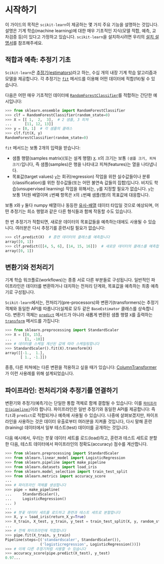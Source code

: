 # 시작하기

이 가이드의 목적은 `scikit-learn`이 제공하는 몇 가지 주요 기능을 설명하는 것입니다. 설명은 기계 학습(machine learning)에 대한 매우 기초적인 지식(모델 적합, 예측, 교차검증 등)이 있다고 가정하고 있습니다. `scikit-learn`을 설치하시려면 우리의 [설치 설명서](install)를 참조해주세요.

## 적합과 예측: 추정기 기초

`Scikit-learn`은 [추정기(estimators)](glossary#추정기(estimators))라고 하는, 수십 개의 내장 기계 학습 알고리즘과 모델을 제공합니다. 각 추정기는 [`fit`](glossary#fit) 메서드를 이용해 어떤 데이터에 적합(fit)될 수 있습니다.

다음은 어떤 매우 기초적인 데이터에 [`RandomForestClassifier`](modules/generated/sklearn.ensemble.RandomForestClassifier#sklearn.ensemble.RandomForestClassifier)를 적합하는 간단한 예시입니다:

```python
>>> from sklearn.ensemble import RandomForestClassifier
>>> clf = RandomForestClassifier(random_state=0)
>>> X = [[ 1,  2,  3],  # 2 샘플, 3 피쳐
...      [11, 12, 13]]
>>> y = [0, 1]  # 각 샘플의 클래스
>>> clf.fit(X, y)
RandomForestClassifier(random_state=0)
```

`fit` 메서드는 보통 2개의 입력을 받습니다:

- 샘플 행렬(samples matrix)(또는 설계 행렬) [`X`](glossary#X). `X`의 크기는 보통 `(샘플 크기, 피쳐 크기)`입니다, 즉 샘플(samples)은 행을 나타내고 피쳐(features)는 열을 나타냅니다.
- 목표값(target values) [`y`](glossary#y)는 회귀(regression) 작업을 위한 실수값들이나 분류(classification)를 위한 정수값들(또는 어떤 불연속 값들의 집합)입니다. 비지도 학습(unsupervised learning) 작업을 위해서는, `y`를 지정할 필요가 없습니다. `y`는 보통 1차원 배열이며 `i`번째 항목은 `X`의 `i`번째 샘플(행)의 목표값에 대응합니다.

보통 `X`와 `y` 둘다 numpy 배열이나 동등한 [유사-배열](glossary#유사-배열) 데이터 타입일 것으로 예상되며, 어떤 추정기는 희소 행렬과 같은 다른 형식들과 함께 작동할 수도 있습니다.

한 번 추정기가 적합되면, 새로운 데이터의 목표값들을 예측하는데에도 사용될 수 있습니다. 여러분은 다시 추정기를 훈련시킬 필요가 없습니다:

```python
>>> clf.predict(X)  # 훈련 데이터의 클래스를 예측합니다
array([0, 1])
>>> clf.predict([[4, 5, 6], [14, 15, 16]])  # 새로운 데이터의 클래스를 예측합니다
array([0, 1])
```

## 변환기와 전처리기

기계 학습 워크플로(workflows)는 종종 서로 다른 부분들로 구성됩니다. 일반적인 파이프라인은 데이터를 변환하거나 대치하는 전처리 단계와, 목표값을 예측하는 최종 예측기로 구성됩니다.

`Scikit-learn`에서는, 전처리기(pre-processors)와 변환기(transformers)는 추정기 객체와 동일한 API를 따릅니다(실제로 모두 같은 `BaseEstimator` 클래스를 상속합니다). 변환기 객체는 [`predict`](glossary#predict) 메서드가 아니라 새롭게 변환된 샘플 행렬 `X`를 출력하는 [`transform`](glossary#transform) 메서드를 가집니다:

```python
>>> from sklearn.preprocessing import StandardScaler
>>> X = [[0, 15],
...      [1, -10]]
>>> # 데이터를 스케일 계산된 값에 따라 스케일링합니다
>>> StandardScaler().fit(X).transform(X)
array([[-1.,  1.],
       [ 1., -1.]])
```

종종, 다른 피쳐에는 다른 변환을 적용하고 싶을 때가 있습니다: [ColumnTransformer](modules/compose#이종-데이터를-위한-ColumnTransformer)가 이런 사용례를 위해 설계되었습니다.

## 파이프라인: 전처리기와 추정기를 연결하기

변환기와 추정기(예측기)는 단일한 통합 객체로 함께 결합될 수 있습니다: 이를 [`파이프라인(pipeline)`](modules/generated/sklearn.pipeline.Pipeline#sklearn.pipeline.Pipeline)이라 합니다. 파이프라인은 일반 추정기와 동일한 API를 제공합니다: 즉 `fit`과 `predict`로 적합되거나 예측에 사용될 수 있습니다. 나중에 살펴보겠지만, 파이프라인을 사용하는 것은 데이터 유출로부터 여러분을 지켜줄 것입니다, 다시 말해 훈련(training) 데이터에서 일부 테스트(test) 데이터를 공개하는 것입니다.

다음 예시에서, 우리는 붓꽃 데이터 세트를 로드(load)하고, 훈련과 테스트 세트로 분할한 다음, 테스트 데이터에서 파이프라인의 정확도(accuracy) 점수를 계산합니다.

```python
>>> from sklearn.preprocessing import StandardScaler
>>> from sklearn.linear_model import LogisticRegression
>>> from sklearn.pipeline import make_pipeline
>>> from sklearn.datasets import load_iris
>>> from sklearn.model_selection import train_test_split
>>> from sklearn.metrics import accuracy_score
...
>>> # 파이프라인 객체를 생성합니다
>>> pipe = make_pipeline(
...     StandardScaler(),
...     LogisticRegression()
... )
...
>>> # 붓꽃 데이터 세트를 로드하고 훈련과 테스트 세트로 분할합니다
>>> X, y = load_iris(return_X_y=True)
>>> X_train, X_test, y_train, y_test = train_test_split(X, y, random_state=0)
...
>>> # 전체 파이프라인에 적합합니다
>>> pipe.fit(X_train, y_train)
Pipeline(steps=[('standardscaler', StandardScaler()),
                ('logisticregression', LogisticRegression())])
>>> # 이제 다른 추정기처럼 사용할 수 있습니다
>>> accuracy_score(pipe.predict(X_test), y_test)
0.97...
```

